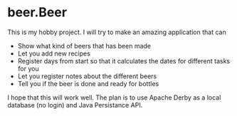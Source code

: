 # beer.Beer
This is my hobby project. I will try to make an amazing application that can
*  Show what kind of beers that has been made
*  Let you add new recipes
*  Register days from start so that it calculates the dates for different tasks for you
*  Let you register notes about the different beers
*  Tell you if the beer is done and ready for bottles

I hope that this will work well. The plan is to use Apache Derby as a local database (no login) and Java Persistance API. 
